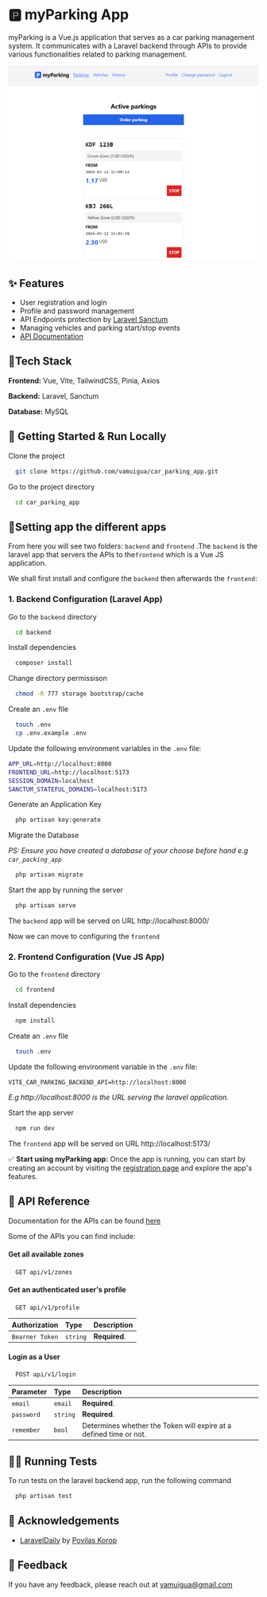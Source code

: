 
# 🅿 myParking App

myParking is a Vue.js application that serves as a car parking management system. It communicates with a Laravel backend through APIs to provide various functionalities related to parking management.

![App Screenshot](assets/parking_1.PNG)

## ✨ Features

- User registration and login
- Profile and password management
- API Endpoints protection by [Laravel Sanctum](https://laravel.com/docs/sanctum)
- Managing vehicles and parking start/stop events
- [API Documentation](https://car-parking-backend.victorallenmuigua.xyz/docs) 


## 🔨Tech Stack

**Frontend:** Vue, Vite, TailwindCSS, Pinia, Axios

**Backend:** Laravel, Sanctum

**Database:** MySQL


## 🚀 Getting Started & Run Locally 

Clone the project

```bash
  git clone https://github.com/vamuigua/car_parking_app.git
```

Go to the project directory

```bash
  cd car_parking_app
```

## 📐Setting app the different apps
From here you will see two folders: `backend` and `frontend` .The `backend` is the laravel app that servers the APIs to the`frontend` which is a Vue JS application.

We shall first install and configure the `backend` then afterwards the `frontend`:

### 1. Backend Configuration (Laravel App)
Go to the `backend` directory

```bash
  cd backend
```

Install dependencies

```bash
  composer install
```

Change directory permissison

```bash
  chmod -R 777 storage bootstrap/cache
```

Create an `.env` file

```bash
  touch .env
  cp .env.example .env
```

Update the following environment variables in the `.env` file:

```bash
APP_URL=http://localhost:8000
FRONTEND_URL=http://localhost:5173
SESSION_DOMAIN=localhost
SANCTUM_STATEFUL_DOMAINS=localhost:5173
```

Generate an Application Key

```bash
  php artisan key:generate
```

Migrate the Database

*PS: Ensure you have created a database of your choose before hand e.g `car_packing_app`*

```bash
  php artisan migrate
```

Start the app by running the server

```bash
  php artisan serve
```

The `backend` app will be served on URL http://localhost:8000/

Now we can move to configuring the `frontend`

### 2. Frontend Configuration (Vue JS App)
Go to the `frontend` directory

```bash
  cd frontend
```

Install dependencies

```bash
  npm install
```

Create an `.env` file

```bash
  touch .env
```

Update the following environment variable in the `.env` file:

```
VITE_CAR_PARKING_BACKEND_API=http://localhost:8000
```

*E.g http://localhost:8000 is the URL serving the laravel application.*

Start the app server

```bash
  npm run dev
```

The `frontend` app will be served on URL http://localhost:5173/

✅ **Start using myParking app:** Once the app is running, you can start by creating an account by visiting the [registration page](http://localhost:5173/register) and explore the app's features.

## 📖 API Reference

Documentation for the APIs can be found [here](https://car-parking-backend.victorallenmuigua.xyz/docs)

Some of the APIs you can find include:

#### Get all available zones

```http
  GET api/v1/zones
```

#### Get an authenticated user's profile

```http
  GET api/v1/profile
```

| Authorization | Type     | Description                       |
| :-------- | :------- | :-------------------------------- |
| `Bearner Token`      | `string` | **Required**. |

#### Login as a User

```http
  POST api/v1/login
```

| Parameter | Type     | Description                       |
| :-------- | :------- | :-------------------------------- |
| `email`      | `email` | **Required**. |
| `password`      | `string` | **Required**. |
| `remember`      | `bool` | Determines whether the Token will expire at a defined time or not. |

## 👨‍🔬 Running Tests 

To run tests on the laravel backend app, run the following command

```bash
  php artisan test
```


## 🙏 Acknowledgements

 - [LaravelDaily](https://laraveldaily.com) by [Povilas Korop](https://github.com/PovilasKorop)


## 📣 Feedback 

If you have any feedback, please reach out at vamuigua@gmail.com

